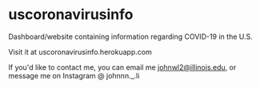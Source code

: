 # uscoronavirusinfo

Dashboard/website containing information regarding COVID-19 in the U.S.

Visit it at uscoronavirusinfo.herokuapp.com

If you'd like to contact me, you can email me johnwl2@illinois.edu, or message me on Instagram @ johnnn._.li

